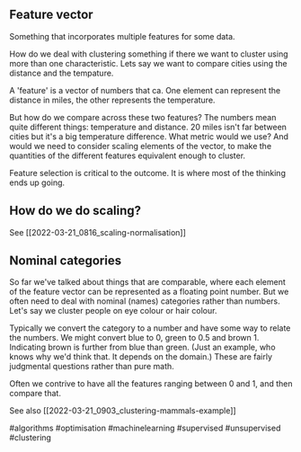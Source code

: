 ## Feature vector

Something that incorporates multiple features for some data.

How do we deal with clustering something if there we want to cluster using more than one characteristic. Lets say we want to compare cities using the distance and the tempature.

A 'feature' is a vector of numbers that ca. One element can represent the distance in miles, the other represents the temperature.

But how do we compare across these two features? The numbers mean quite different things: temperature and distance. 20 miles isn't far between cities but it's a big temperature difference. What metric would we use? And would we need to consider scaling elements of the vector, to make the quantities of the different features equivalent enough to cluster.

Feature selection is critical to the outcome. It is where most of the thinking ends up going.

## How do we do scaling?

See [[2022-03-21_0816_scaling-normalisation]]

## Nominal categories

So far we've talked about things that are comparable, where each element of the feature vector can be represented as a floating point number. But we often need to deal with nominal (names) categories rather than numbers. Let's say we cluster people on eye colour or hair colour.

Typically we convert the category to a number and have some way to relate the numbers. We might convert blue to 0, green to 0.5 and brown 1. Indicating brown is further from blue than green. (Just an example, who knows why we'd think that. It depends on the domain.) These are fairly judgmental questions rather than pure math.

Often we contrive to have all the features ranging between 0 and 1, and then compare that.

See also [[2022-03-21_0903_clustering-mammals-example]]

#algorithms
#optimisation
#machinelearning
#supervised
#unsupervised
#clustering
